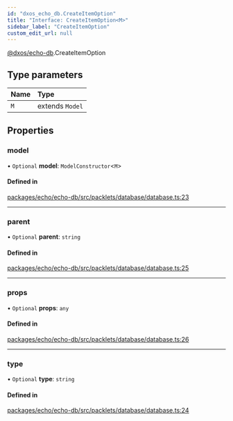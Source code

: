 ```yaml
---
id: "dxos_echo_db.CreateItemOption"
title: "Interface: CreateItemOption<M>"
sidebar_label: "CreateItemOption"
custom_edit_url: null
---
```


[@dxos/echo-db](../modules/dxos_echo_db.md).CreateItemOption

## Type parameters

| Name | Type |
| :------ | :------ |
| `M` | extends `Model` |

## Properties

### model

• `Optional` **model**: `ModelConstructor`<`M`\>

#### Defined in

[packages/echo/echo-db/src/packlets/database/database.ts:23](https://github.com/dxos/dxos/blob/b06737400/packages/echo/echo-db/src/packlets/database/database.ts#L23)

___

### parent

• `Optional` **parent**: `string`

#### Defined in

[packages/echo/echo-db/src/packlets/database/database.ts:25](https://github.com/dxos/dxos/blob/b06737400/packages/echo/echo-db/src/packlets/database/database.ts#L25)

___

### props

• `Optional` **props**: `any`

#### Defined in

[packages/echo/echo-db/src/packlets/database/database.ts:26](https://github.com/dxos/dxos/blob/b06737400/packages/echo/echo-db/src/packlets/database/database.ts#L26)

___

### type

• `Optional` **type**: `string`

#### Defined in

[packages/echo/echo-db/src/packlets/database/database.ts:24](https://github.com/dxos/dxos/blob/b06737400/packages/echo/echo-db/src/packlets/database/database.ts#L24)
